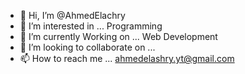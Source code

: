 - 👋 Hi, I’m @AhmedElachry
- 👀 I’m interested in ... Programming
- 🌱 I’m currently Working on ... Web Development
- 💞️ I’m looking to collaborate on ... 
- 📫 How to reach me ... ahmedelashry.yt@gmail.com

<!---
AhmedElachry/AhmedElachry is a ✨ special ✨ repository because its `README.md` (this file) appears on your GitHub profile.
You can click the Preview link to take a look at your changes.
--->
